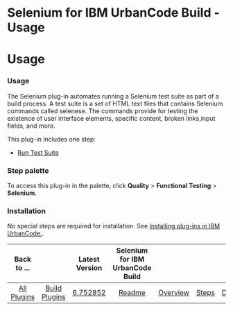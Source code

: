 
Selenium for IBM UrbanCode Build - Usage
========================================

# Usage


### Usage




The Selenium plug-in automates running a Selenium test suite as part of a build process. A test suite is a set of HTML text files that contains Selenium commands called selenese. The commands provide for testing the existence of user interface elements, specific content, broken links,input fields, and more.


This plug-in includes one step:

* [Run Test Suite](#steps)


### **Step palette**

To access this plug-in in the palette, click **Quality** > **Functional Testing** > **Selenium**.

### Installation

No special steps are required for installation. See [Installing plug-ins in IBM UrbanCode.](https://www.urbancode.com/resource/installing-plug-ins-in-urbancode-products/ "Installing plug-ins in IBM UrbanCode").


|Back to ...||Latest Version|Selenium for IBM UrbanCode Build ||||
| :---: | :---: | :---: | :---: | :---: | :---: | :---: |
|[All Plugins](../../index.md)|[Build Plugins](../README.md)|[6.752852](https://raw.githubusercontent.com/UrbanCode/IBM-UCB-PLUGINS/main/files/Selenium/Selenium-6.752852.zip)|[Readme](README.md)|[Overview](overview.md)|[Steps](steps.md)|[Downloads](downloads.md)|
